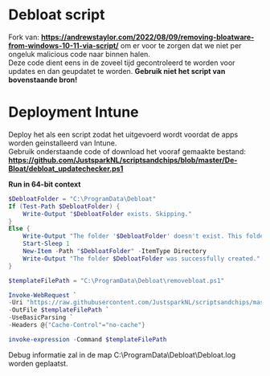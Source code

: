 # Debloat script

Fork van: **https://andrewstaylor.com/2022/08/09/removing-bloatware-from-windows-10-11-via-script/** om er voor te zorgen dat we niet per ongeluk malicious code naar binnen halen.  
Deze code dient eens in de zoveel tijd gecontroleerd te worden voor updates en dan geupdatet te worden. **Gebruik niet het script van bovenstaande bron!**


# Deployment Intune
Deploy het als een script zodat het uitgevoerd wordt voordat de apps worden geinstalleerd van Intune.  
Gebruik onderstaande code of download het vooraf gemaakte bestand: **https://github.com/JustsparkNL/scriptsandchips/blob/master/De-Bloat/debloat_updatechecker.ps1**

**Run in 64-bit context**


```PowerShell
$DebloatFolder = "C:\ProgramData\Debloat"
If (Test-Path $DebloatFolder) {
    Write-Output "$DebloatFolder exists. Skipping."
}
Else {
    Write-Output "The folder '$DebloatFolder' doesn't exist. This folder will be used for storing logs created after the script runs. Creating now."
    Start-Sleep 1
    New-Item -Path "$DebloatFolder" -ItemType Directory
    Write-Output "The folder $DebloatFolder was successfully created."
}

$templateFilePath = "C:\ProgramData\Debloat\removebloat.ps1"

Invoke-WebRequest `
-Uri "https://raw.githubusercontent.com/JustsparkNL/scriptsandchips/master/De-Bloat/RemoveBloat.ps1" `
-OutFile $templateFilePath `
-UseBasicParsing `
-Headers @{"Cache-Control"="no-cache"}

invoke-expression -Command $templateFilePath
```

Debug informatie zal in de map C:\ProgramData\Debloat\Debloat.log worden geplaatst.
